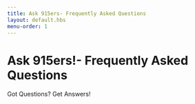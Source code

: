 ```yaml
---
title: Ask 915ers- Frequently Asked Questions
layout: default.hbs
menu-order: 1
---
```


# Ask 915ers!- Frequently Asked Questions

Got Questions? Get Answers!
